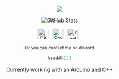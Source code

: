 <div align="center">
  
  ![](https://komarev.com/ghpvc/?username=headiscoding&color=orange)
    
  [![GitHub Stats](https://github-readme-stats.vercel.app/api?username=headiscoding&show_icons=true&count_private=true&hide_title=true&hide_border=true)][me/gh]
  


  <p>
    
[<img src="https://github.com/fluidicon.png" alt="GitHub" height="28" />][me/gh] &nbsp;
[<img src="https://th.bing.com/th/id/R88ca8b41102aa4f3729e03bb27f03589?rik=Fwu4%2bZMVa1uHhw&riu=http%3a%2f%2fsub1.kevinchisholm.com%2fblog%2fimages%2fstack-overflow.logo.png&ehk=e1RcFO1PohAZ7KMtdwPwN7NX4qj%2bCt4o6JB4QC97c44%3d&risl=&pid=ImgRaw" alt="Stackoverflow" height="28" />][me/overflow] &nbsp;
[<img src="https://i.redd.it/rq36kl1xjxr01.png" alt="reddit" height="28" />][me/reddit] &nbsp;

<sub>
Or you can contact me on discord
</sub>

```js
head#6253
```

Currently working with an Arduino and C++
  </p>
</div>

[me/gh]: https://github.com/headiscoding
[me/overflow]: https://stackoverflow.com/users/14657955/headiscoding?tab=profile
[me/reddit]: https://reddit.com/u/headisredditing
